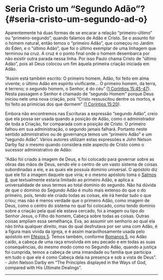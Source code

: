# Seria Cristo um “Segundo Adão”? {#seria-cristo-um-segundo-ad-o}

Aparentemente há duas formas de se encarar a relação “primeiro-último” ou “primeiro-segundo”, quando falamos de Adão e Cristo. Se o assunto for o homem natural, então temos o “primeiro Adão”, que começou no Jardim do Éden, e o “último Adão”, que foi o último exemplar de uma linhagem que terminou na cruz. A cruz é o ponto final onde o homem desembarca por não existir outra parada nessa linha. Por isso Paulo chama Cristo de “último Adão”, pois ali Deus colocou um fim àquela primeira criação iniciada em Adão.

“Assim está também escrito: O primeiro homem, Adão, foi feito em alma vivente; o último Adão em espírito vivificante... O primeiro homem, da terra, é terreno; o segundo homem, o Senhor, é do céu” ([1 Coríntios 15:45-47](http://bibliaonline.com.br/acf/1co/15/45-47)). Nesta passagem o Senhor é chamado de “segundo Homem” porque Deus iniciou nele uma nova criação, pois “Cristo ressuscitou dentre os mortos, e foi feito as primícias dos que dormem” ([1 Coríntios 15:20](http://bibliaonline.com.br/acf/1co/15/20)).

Embora não encontremos nas Escrituras a expressão “segundo Adão”, creio que ela possa ser usada quando a posição de Adão, como o administrador de toda a Criação, for comparada com a posição de Cristo. O primeiro falhou em sua administração, o segundo jamais falhará. Portanto neste sentido administrativo ou de governança temos um “primeiro Adão” e um “segundo Adão”. Vários autores utilizam estas expressões e John Nelson Darby faz o mesmo quando considera este aspecto de Cristo como o sucessor administrativo de Adão:

“Adão foi criado à imagem de Deus, e foi colocado para governar sobre as obras das mãos de Deus, sendo ele o centro de um vasto sistema de coisas subordinadas a ele, e as quais ele possuía domínio universal. O apóstolo diz que ele foi a imagem daquele que viria; e o mesmo apóstolo toma o [Salmos 8](http://bibliaonline.com.br/acf/sl/8), que textualmente estaria limitado ao primeiro Adão, e aplica a universalidade de seus termos ao total domínio do segundo. Não há dúvida de que o domínio do Segundo Adão é muito mais extenso do que o do primeiro, pois, tendo ele criado todas as coisas, ele irá herdar tudo o que criou; mas não é menos verdade que o primeiro Adão, como imagem de Deus, como o centro do sistema no qual foi colocado, como tendo domínio sobre a criação pela qual ele estava cercado, foi a imagem ou tipo do Senhor Jesus, o Filho do homem, Cabeça sobre todas as coisas. Outras coisas ampliam essa semelhança. Eva, ao assumir um senhorio ao qual ela não tinha qualquer direito, mas do qual desfrutava por ser uma com Adão, é a figura mais vívida da igreja, e é assim maravilhosamente usada pelo apóstolo em [Efésios 5](http://bibliaonline.com.br/acf/ef/5). Temos também, conforme [Romanos 5](http://bibliaonline.com.br/acf/rm/5), no Adão caído, a cabeça de uma raça envolvida em seu pecado e em todas as suas consequências, do mesmo modo como no Segundo Adão, quando a justiça foi cumprida, temos a cabeça de uma irmandade ou família que participa em tudo o que ele é como Cabeça dela na presença e sob a vista de Deus”. - John Nelson Darby em “The Principles displayed in the Ways of God, compared with His Ultimate Dealings”.

*****
